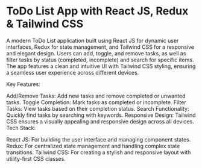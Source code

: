 # ToDo List App with React JS, Redux & Tailwind CSS

A modern ToDo List application built using React JS for dynamic user interfaces, Redux for state management, and Tailwind CSS for a responsive and elegant design. Users can add, toggle, and remove tasks, as well as filter tasks by status (completed, incomplete) and search for specific items. The app features a clean and intuitive UI with Tailwind CSS styling, ensuring a seamless user experience across different devices.

Key Features:

Add/Remove Tasks: Add new tasks and remove completed or unwanted tasks.
Toggle Completion: Mark tasks as completed or incomplete.
Filter Tasks: View tasks based on their completion status.
Search Functionality: Quickly find tasks by searching with keywords.
Responsive Design: Tailwind CSS ensures a visually appealing and responsive design across all devices.
Tech Stack:

React JS: For building the user interface and managing component states.
Redux: For centralized state management and handling complex state transitions.
Tailwind CSS: For creating a stylish and responsive layout with utility-first CSS classes.
